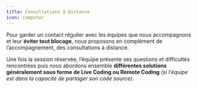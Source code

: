 ```yaml
---
title: Consultations à Distance
icon: computer
---
```


Pour garder un contact régulier avec les équipes que nous accompagnons et leur **éviter tout blocage**, nous proposons en complément de l’accompagnement, des consultations à distance. 

Une fois la session réservée, l’équipe présente ses questions et difficultés rencontrées puis nous abordons ensemble **différentes solutions généralement sous forme de Live Coding ou Remote Coding** *(si l’équipe est dans la capacité de partager son code source)*.
